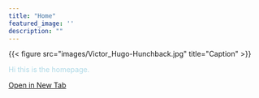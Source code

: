 ```yaml
---
title: "Home"
featured_image: ''
description: ""
---
```

{{< figure src="images/Victor_Hugo-Hunchback.jpg" title="Caption" >}}

<p style="color:lightblue;">Hi this is the homepage.</p> 

<a href="https://google.com" target="_blank" rel="noopener noreferrer">Open in New Tab</a> 
